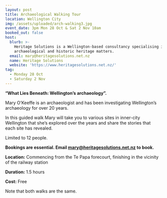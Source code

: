 ```yaml
---
layout: post
title: Archaeological Walking Tour
location: Wellington City
img: /assets/uploaded/arch-walking3.jpg
event_date: 3pm Mon 28 Oct & Sat 2 Nov 10am
booked_out: false
host:
  blurb: >-
    Heritage Solutions is a Wellington-based consultancy specialising in
    archaeological and historic heritage matters.
  email: mary@heritagesolutions.net.nz
  name: Heritage Solutions
  website: 'https://www.heritagesolutions.net.nz/'
tag:
  - Monday 28 Oct
  - Saturday 2 Nov
---
```

**“What Lies Beneath: Wellington’s archaeology”.**

Mary O’Keeffe is an archaeologist and has been investigating Wellington’s archaeology for over 20 years.

In this guided walk Mary will take you to various sites in inner-city Wellington that she’s explored over the years and share the stories that each site has revealed.

Limited to 12 people. 

**Bookings are essential. Email mary@heritagesolutions.net.nz to book.**

**Location:** Commencing from the Te Papa forecourt, finishing in the vicinity of the railway station

**Duration:** 1.5 hours

**Cost:** Free

Note that both walks are the same.
